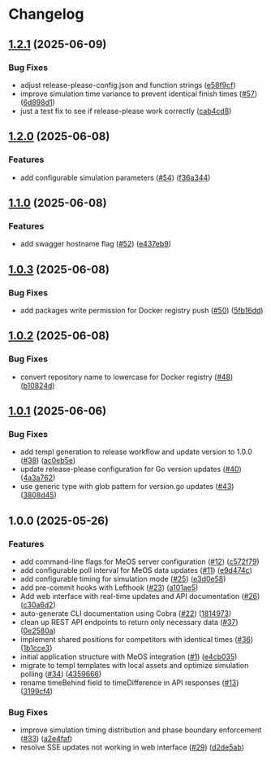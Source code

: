 # Changelog

## [1.2.1](https://github.com/MetsaApp/meos-graphics/compare/v1.2.0...v1.2.1) (2025-06-09)


### Bug Fixes

* adjust release-please-config.json and function strings ([e58f9cf](https://github.com/MetsaApp/meos-graphics/commit/e58f9cf14bba834c991efe3d66382273e6a25eb0))
* improve simulation time variance to prevent identical finish times ([#57](https://github.com/MetsaApp/meos-graphics/issues/57)) ([6d898d1](https://github.com/MetsaApp/meos-graphics/commit/6d898d1de0417f49e5a514da06b7b67795daec67))
* just a test fix to see if release-please work correctly ([cab4cd8](https://github.com/MetsaApp/meos-graphics/commit/cab4cd855e3e08b4c4fae4ff0da119358d3a0e85))

## [1.2.0](https://github.com/MetsaApp/meos-graphics/compare/v1.1.0...v1.2.0) (2025-06-08)


### Features

* add configurable simulation parameters ([#54](https://github.com/MetsaApp/meos-graphics/issues/54)) ([f36a344](https://github.com/MetsaApp/meos-graphics/commit/f36a3449a7970456b0998904e4928ad92b60d829))

## [1.1.0](https://github.com/MetsaApp/meos-graphics/compare/v1.0.3...v1.1.0) (2025-06-08)


### Features

* add swagger hostname flag ([#52](https://github.com/MetsaApp/meos-graphics/issues/52)) ([e437eb9](https://github.com/MetsaApp/meos-graphics/commit/e437eb916200dd1dc386df6daace717553ac9b05))

## [1.0.3](https://github.com/MetsaApp/meos-graphics/compare/v1.0.2...v1.0.3) (2025-06-08)


### Bug Fixes

* add packages write permission for Docker registry push ([#50](https://github.com/MetsaApp/meos-graphics/issues/50)) ([5fb16dd](https://github.com/MetsaApp/meos-graphics/commit/5fb16dd6d93b249b290198d9d71c288e1f65b724))

## [1.0.2](https://github.com/MetsaApp/meos-graphics/compare/v1.0.1...v1.0.2) (2025-06-08)


### Bug Fixes

* convert repository name to lowercase for Docker registry ([#48](https://github.com/MetsaApp/meos-graphics/issues/48)) ([b10824d](https://github.com/MetsaApp/meos-graphics/commit/b10824df50131ff62db76846653c052d48300b7a))

## [1.0.1](https://github.com/MetsaApp/meos-graphics/compare/v1.0.0...v1.0.1) (2025-06-06)


### Bug Fixes

* add templ generation to release workflow and update version to 1.0.0 ([#38](https://github.com/MetsaApp/meos-graphics/issues/38)) ([ac0eb5e](https://github.com/MetsaApp/meos-graphics/commit/ac0eb5e5e457084b7beae453e88844cde1f4cb09))
* update release-please configuration for Go version updates ([#40](https://github.com/MetsaApp/meos-graphics/issues/40)) ([4a3a762](https://github.com/MetsaApp/meos-graphics/commit/4a3a76216215805b482f58f6baf7af38dbc4a163))
* use generic type with glob pattern for version.go updates ([#43](https://github.com/MetsaApp/meos-graphics/issues/43)) ([3808d45](https://github.com/MetsaApp/meos-graphics/commit/3808d457c0037ebe9f9d9985295393a9d02073fa))

## 1.0.0 (2025-05-26)


### Features

* add command-line flags for MeOS server configuration ([#12](https://github.com/MetsaApp/meos-graphics/issues/12)) ([c572f79](https://github.com/MetsaApp/meos-graphics/commit/c572f79d65a49e55a711af91358fef6df42ea2b9))
* add configurable poll interval for MeOS data updates ([#11](https://github.com/MetsaApp/meos-graphics/issues/11)) ([e9d474c](https://github.com/MetsaApp/meos-graphics/commit/e9d474cdc8f5427c9b4b22dc553051fb9644a142))
* add configurable timing for simulation mode ([#25](https://github.com/MetsaApp/meos-graphics/issues/25)) ([e3d0e58](https://github.com/MetsaApp/meos-graphics/commit/e3d0e58ce767da44085062c4b21a462b6c43d8c1))
* add pre-commit hooks with Lefthook ([#23](https://github.com/MetsaApp/meos-graphics/issues/23)) ([a101ae5](https://github.com/MetsaApp/meos-graphics/commit/a101ae519e1880708231c5ea1e0342a50ac419fe))
* Add web interface with real-time updates and API documentation ([#26](https://github.com/MetsaApp/meos-graphics/issues/26)) ([c30a6d2](https://github.com/MetsaApp/meos-graphics/commit/c30a6d2d91579bb699a4632ed6d732f332e325ea))
* auto-generate CLI documentation using Cobra ([#22](https://github.com/MetsaApp/meos-graphics/issues/22)) ([1814973](https://github.com/MetsaApp/meos-graphics/commit/1814973c371abdba946254b1a4401ee62d8ba32a))
* clean up REST API endpoints to return only necessary data ([#37](https://github.com/MetsaApp/meos-graphics/issues/37)) ([0e2580a](https://github.com/MetsaApp/meos-graphics/commit/0e2580a58a95a37d8d569dc87cf17058e12049e2))
* implement shared positions for competitors with identical times ([#36](https://github.com/MetsaApp/meos-graphics/issues/36)) ([1b1cce3](https://github.com/MetsaApp/meos-graphics/commit/1b1cce3c9845939b103afa9033f0a464c2c1b9a6))
* initial application structure with MeOS integration ([#1](https://github.com/MetsaApp/meos-graphics/issues/1)) ([e4cb035](https://github.com/MetsaApp/meos-graphics/commit/e4cb0352a9a4456b980d6ac369e9096df00d895d))
* migrate to templ templates with local assets and optimize simulation polling ([#34](https://github.com/MetsaApp/meos-graphics/issues/34)) ([4359666](https://github.com/MetsaApp/meos-graphics/commit/435966601c22f615eed91c4920c118bffbb85129))
* rename timeBehind field to timeDifference in API responses ([#13](https://github.com/MetsaApp/meos-graphics/issues/13)) ([3199cf4](https://github.com/MetsaApp/meos-graphics/commit/3199cf438e7df4dcd09fec21284c0d259cdefac6))


### Bug Fixes

* improve simulation timing distribution and phase boundary enforcement ([#33](https://github.com/MetsaApp/meos-graphics/issues/33)) ([a2e4faf](https://github.com/MetsaApp/meos-graphics/commit/a2e4faf0cd4b584519aa0eedf96acc339172a63e))
* resolve SSE updates not working in web interface ([#29](https://github.com/MetsaApp/meos-graphics/issues/29)) ([d2de5ab](https://github.com/MetsaApp/meos-graphics/commit/d2de5ab4956ae4a17d432e70df4ce00c979d6cc7))
